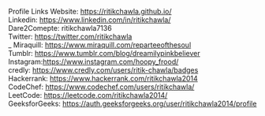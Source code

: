 Profile Links
Website: https://ritikchawla.github.io/   <br/>
Linkedin: https://www.linkedin.com/in/ritikchawla/ <br/>
Dare2Comepte: ritikchawla7136 <br/>
Twitter: https://twitter.com/ritikchawla<br/>_
Miraquill: https://www.miraquill.com/reparteeofthesoul<br/>
Tumblr: https://www.tumblr.com/blog/dreamilypinkbeliever<br/>
Instagram:https://www.instagram.com/hoopy_frood/<br/>
credly: https://www.credly.com/users/ritik-chawla/badges<br/>
Hackerrank: https://www.hackerrank.com/ritikchawla2014<br/>
CodeChef: https://www.codechef.com/users/ritikchawla/<br/>
LeetCode: https://leetcode.com/ritikchawla2014/<br/>
GeeksforGeeks: https://auth.geeksforgeeks.org/user/ritikchawla2014/profile<br/>
